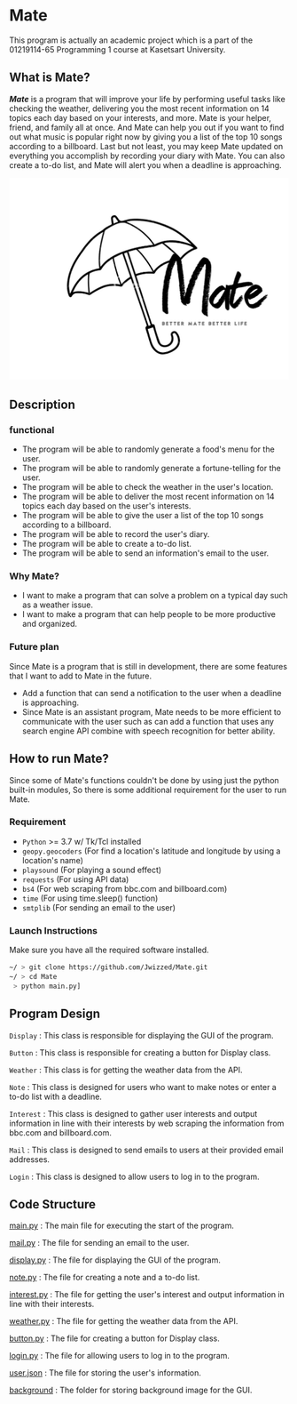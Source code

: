 # **Mate**

This program is actually an academic project which is a part of the 01219114-65 Programming 1 course at Kasetsart University.

## What is Mate?

**_Mate_** is a program that will improve your life by performing useful tasks like checking the weather, delivering you the most recent information on 14 topics each day based on your interests, and more. Mate is your helper, friend, and family all at once. And Mate can help you out if you want to find out what music is popular right now by giving you a list of the top 10 songs according to a billboard. Last but not least, you may keep Mate updated on everything you accomplish by recording your diary with Mate. You can also create a to-do list, and Mate will alert you when a deadline is approaching.

![Mate](md_pictures/Mate_logo.jpeg)

## **Description**
### functional

- The program will be able to randomly generate a food's menu for the user.
- The program will be able to randomly generate a fortune-telling for the user.
- The program will be able to check the weather in the user's location.
- The program will be able to deliver the most recent information on 14 topics each day based on the user's interests.
- The program will be able to give the user a list of the top 10 songs according to a billboard.
- The program will be able to record the user's diary.
- The program will be able to create a to-do list.
- The program will be able to send an information's email to the user.

### Why Mate?
- I want to make a program that can solve a problem on a typical day such as a weather issue. 
- I want to make a program that can help people to be more productive and organized.


### Future plan
Since Mate is a program that is still in development, there are some features that I want to add to Mate in the future.
- Add a function that can send a notification to the user when a deadline is approaching.
- Since Mate is an assistant program, Mate needs to be more efficient to communicate with the user such as can add a function that uses any search engine API combine with speech recognition for better ability.


## How to run Mate?
Since some of Mate's functions couldn't be done by using just the python built-in modules, So there is some additional requirement for the user to run Mate.
### Requirement
- `Python` >= 3.7 w/ Tk/Tcl installed
- `geopy.geocoders` (For find a location's latitude and longitude by using a location's name)
- `playsound` (For playing a sound effect)
- `requests` (For using API data)
- `bs4` (For web scraping from bbc.com and billboard.com)
- `time` (For using time.sleep() function)
- `smtplib` (For sending an email to the user)

### Launch Instructions
Make sure you have all the required software installed.
```bash
~/ > git clone https://github.com/Jwizzed/Mate.git
~/ > cd Mate
 > python main.py]
```


## Program Design

`Display` : This class is responsible for displaying the GUI of the program.

`Button` : This class is responsible for creating a button for Display class.

`Weather` : This class is for getting the weather data from the API.

`Note` : This class is designed for users who want to make notes or enter a to-do list with a deadline.

`Interest` : This class is designed to gather user interests and output information in line with their interests by web scraping the information from bbc.com and billboard.com.

`Mail` : This class is designed to send emails to users at their provided email addresses.

`Login` : This class is designed to allow users to log in to the program.


## Code Structure
[main.py](main.py) : The main file for executing the start of the program.

[mail.py](mail.py) : The file for sending an email to the user.

[display.py](display.py) : The file for displaying the GUI of the program.

[note.py](note.py) : The file for creating a note and a to-do list.

[interest.py](interest.py) : The file for getting the user's interest and output information in line with their interests.

[weather.py](weather.py) : The file for getting the weather data from the API.

[button.py](button.py) : The file for creating a button for Display class.

[login.py](login.py) : The file for allowing users to log in to the program.

[user.json](user.json) : The file for storing the user's information.

[background](background) : The folder for storing background image for the GUI.